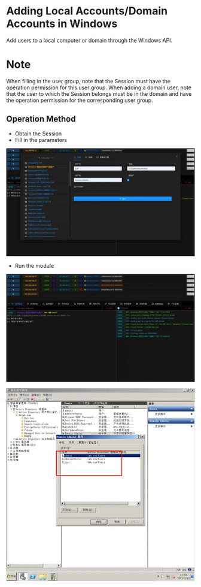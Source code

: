 # Adding Local Accounts/Domain Accounts in Windows


Add users to a local computer or domain through the Windows API.

# Note
When filling in the user group, note that the Session must have the operation permission for this user group. When adding a domain user, note that the user to which the Session belongs must be in the domain and have the operation permission for the corresponding user group.

## Operation Method
- Obtain the Session
- Fill in the parameters

![](img/Persistence_AccountManipulation_Windows/1.webp)

- Run the module

![](img/Persistence_AccountManipulation_Windows/2.webp)

![](img/Persistence_AccountManipulation_Windows/3.webp)